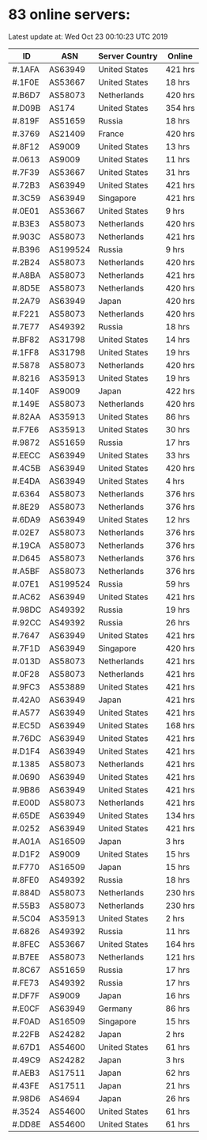 # 83 online servers:

Latest update at: Wed Oct 23 00:10:23 UTC 2019

| ID | ASN | Server Country | Online |
| -- | --- | -------------- | ------ |
| #.1AFA | AS63949 | United States | 421 hrs |
| #.1F0E | AS53667 | United States | 18 hrs |
| #.B6D7 | AS58073 | Netherlands | 420 hrs |
| #.D09B | AS174 | United States | 354 hrs |
| #.819F | AS51659 | Russia | 18 hrs |
| #.3769 | AS21409 | France | 420 hrs |
| #.8F12 | AS9009 | United States | 13 hrs |
| #.0613 | AS9009 | United States | 11 hrs |
| #.7F39 | AS53667 | United States | 31 hrs |
| #.72B3 | AS63949 | United States | 421 hrs |
| #.3C59 | AS63949 | Singapore | 421 hrs |
| #.0E01 | AS53667 | United States | 9 hrs |
| #.B3E3 | AS58073 | Netherlands | 420 hrs |
| #.903C | AS58073 | Netherlands | 421 hrs |
| #.B396 | AS199524 | Russia | 9 hrs |
| #.2B24 | AS58073 | Netherlands | 420 hrs |
| #.A8BA | AS58073 | Netherlands | 421 hrs |
| #.8D5E | AS58073 | Netherlands | 420 hrs |
| #.2A79 | AS63949 | Japan | 420 hrs |
| #.F221 | AS58073 | Netherlands | 420 hrs |
| #.7E77 | AS49392 | Russia | 18 hrs |
| #.BF82 | AS31798 | United States | 14 hrs |
| #.1FF8 | AS31798 | United States | 19 hrs |
| #.5878 | AS58073 | Netherlands | 420 hrs |
| #.8216 | AS35913 | United States | 19 hrs |
| #.140F | AS9009 | Japan | 422 hrs |
| #.149E | AS58073 | Netherlands | 420 hrs |
| #.82AA | AS35913 | United States | 86 hrs |
| #.F7E6 | AS35913 | United States | 30 hrs |
| #.9872 | AS51659 | Russia | 17 hrs |
| #.EECC | AS63949 | United States | 33 hrs |
| #.4C5B | AS63949 | United States | 420 hrs |
| #.E4DA | AS63949 | United States | 4 hrs |
| #.6364 | AS58073 | Netherlands | 376 hrs |
| #.8E29 | AS58073 | Netherlands | 376 hrs |
| #.6DA9 | AS63949 | United States | 12 hrs |
| #.02E7 | AS58073 | Netherlands | 376 hrs |
| #.19CA | AS58073 | Netherlands | 376 hrs |
| #.D645 | AS58073 | Netherlands | 376 hrs |
| #.A5BF | AS58073 | Netherlands | 376 hrs |
| #.07E1 | AS199524 | Russia | 59 hrs |
| #.AC62 | AS63949 | United States | 421 hrs |
| #.98DC | AS49392 | Russia | 19 hrs |
| #.92CC | AS49392 | Russia | 26 hrs |
| #.7647 | AS63949 | United States | 421 hrs |
| #.7F1D | AS63949 | Singapore | 420 hrs |
| #.013D | AS58073 | Netherlands | 421 hrs |
| #.0F28 | AS58073 | Netherlands | 421 hrs |
| #.9FC3 | AS53889 | United States | 421 hrs |
| #.42A0 | AS63949 | Japan | 421 hrs |
| #.A577 | AS63949 | United States | 421 hrs |
| #.EC5D | AS63949 | United States | 168 hrs |
| #.76DC | AS63949 | United States | 421 hrs |
| #.D1F4 | AS63949 | United States | 421 hrs |
| #.1385 | AS58073 | Netherlands | 421 hrs |
| #.0690 | AS63949 | United States | 421 hrs |
| #.9B86 | AS63949 | United States | 421 hrs |
| #.E00D | AS58073 | Netherlands | 421 hrs |
| #.65DE | AS63949 | United States | 134 hrs |
| #.0252 | AS63949 | United States | 421 hrs |
| #.A01A | AS16509 | Japan | 3 hrs |
| #.D1F2 | AS9009 | United States | 15 hrs |
| #.F770 | AS16509 | Japan | 15 hrs |
| #.8FE0 | AS49392 | Russia | 18 hrs |
| #.884D | AS58073 | Netherlands | 230 hrs |
| #.55B3 | AS58073 | Netherlands | 230 hrs |
| #.5C04 | AS35913 | United States | 2 hrs |
| #.6826 | AS49392 | Russia | 11 hrs |
| #.8FEC | AS53667 | United States | 164 hrs |
| #.B7EE | AS58073 | Netherlands | 121 hrs |
| #.8C67 | AS51659 | Russia | 17 hrs |
| #.FE73 | AS49392 | Russia | 17 hrs |
| #.DF7F | AS9009 | Japan | 16 hrs |
| #.E0CF | AS63949 | Germany | 86 hrs |
| #.F0AD | AS16509 | Singapore | 15 hrs |
| #.22FB | AS24282 | Japan | 2 hrs |
| #.67D1 | AS54600 | United States | 61 hrs |
| #.49C9 | AS24282 | Japan | 3 hrs |
| #.AEB3 | AS17511 | Japan | 62 hrs |
| #.43FE | AS17511 | Japan | 21 hrs |
| #.98D6 | AS4694 | Japan | 26 hrs |
| #.3524 | AS54600 | United States | 61 hrs |
| #.DD8E | AS54600 | United States | 61 hrs |

